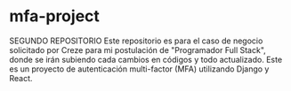 # mfa-project
 SEGUNDO REPOSITORIO Este repositorio es para el caso de negocio solicitado por Creze para mi postulación de "Programador Full Stack", donde se irán subiendo cada cambios en códigos y todo actualizado.
 Este es un proyecto de autenticación multi-factor (MFA) utilizando Django y React.
